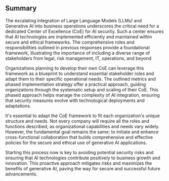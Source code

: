 ## Summary

The escalating integration of Large Language Models (LLMs) and Generative AI into business operations underscores the critical need for a dedicated Center of Excellence (CoE) for AI security. Such a center ensures that AI technologies are implemented efficiently and maintained within secure and ethical frameworks. The comprehensive roles and responsibilities outlined in previous responses provide a foundational framework, illustrating the importance of including a diverse range of stakeholders from legal, risk management, IT, operations, and beyond

Organizations planning to develop their own CoE can leverage this framework as a blueprint to understand essential stakeholder roles and adapt them to their specific operational needs. The outlined metrics and phased implementation strategy offer a practical approach, guiding organizations through the systematic setup and scaling of their CoE. This phased approach helps manage the complexity of AI integration, ensuring that security measures evolve with technological deployments and adaptations.

It's essential to adapt the CoE framework to fit each organization's unique structure and needs. Not every company will require all the roles and functions described, as organizational capabilities and needs vary widely. However, the fundamental goal remains the same: to initiate and enhance cross-functional collaboration that builds comprehensive and effective policies for the secure and ethical use of generative AI applications.

Starting this process now is key to avoiding potential security risks and ensuring that AI technologies contribute positively to business growth and innovation. This proactive approach mitigates risks and maximizes the benefits of generative AI, paving the way for secure and successful future advancements.
